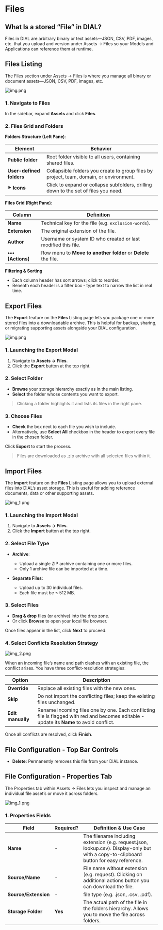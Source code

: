 # Files

## What Is a stored “File” in DIAL?

Files in DIAL are arbitrary binary or text assets—JSON, CSV, PDF, images, etc. that you upload and version under Assets → Files so your Models and Applications can reference them at runtime.

## Files Listing

The Files section under Assets → Files is where you manage all binary or document assets—JSON, CSV, PDF, images, etc.

![img.png](img/img_35.png)

### 1. Navigate to Files

In the sidebar, expand **Assets** and click **Files**.

### 2. Files Grid and Folders

**Folders Structure (Left Pane)**:

| Element                  | Behavior                                                                                |
|--------------------------|-----------------------------------------------------------------------------------------|
| **Public folder**        | Root folder visible to all users, containing shared files.                              |
| **User-defined folders** | Collapsible folders you create to group files by project, team, domain, or environment. |
| **⯈ Icons**              | Click to expand or collapse subfolders, drilling down to the set of files you need.     |

**Files Grid (Right Pane)**:

| Column            | Definition                                                                      |
|-------------------|---------------------------------------------------------------------------------|
| **Name**          | Technical key for the file (e.g. `exclusion-words`).                            |
| **Extension**     | The original extension of the file.                                             |
| **Author**        | Username or system ID who created or last modified this file.                 |
| **••• (Actions)** | Row menu to **Move to another folder** or **Delete** the file.   |

**Filtering & Sorting**
* Each column header has sort arrows; click to reorder.
* Beneath each header is a filter box - type text to narrow the list in real time.


## Export Files

The **Export** feature on the **Files** Listing page lets you package one or more stored files into a downloadable archive. 
This is helpful for backup, sharing, or migrating supporting assets alongside your DIAL configuration.

![img.png](img/img_49.png)

### 1. Launching the Export Modal

1. Navigate to **Assets → Files**.
2. Click the **Export** button at the top right.

### 2. Select Folder

* **Browse** your storage hierarchy exactly as in the main listing.
* **Select** the folder whose contents you want to export.

> Clicking a folder highlights it and lists its files in the right pane.

### 3. Choose Files

* **Check** the box next to each file you wish to include.
* Alternatively, use **Select All** checkbox in the header to export every file in the chosen folder.

Click **Export** to start the process.

> Files are downloaded as .zip archive with all selected files within it.


## Import Files

The **Import** feature on the **Files** Listing page allows you to upload external files into DIAL’s asset storage. 
This is useful for adding reference documents, data or other supporting assets.

![img_1.png](img/img_50.png)

### 1. Launching the Import Modal

1. Navigate to **Assets → Files**.
2. Click the **Import** button at the top right.

### 2. Select File Type

* **Archive**:
  * Upload a single ZIP archive containing one or more files.
  * Only 1 archive file can be imported at a time.

* **Separate Files**:
  * Upload up to 30 individual files.
  * Each file must be ≤ 512 MB.
  
### 3. Select Files 

* **Drag & drop** files (or archive) into the drop zone.
* Or click **Browse** to open your local file browser.

Once files appear in the list, click **Next** to proceed.

### 4. Select Conflicts Resolution Strategy

![img_2.png](img/img_51.png)

When an incoming file’s name and path clashes with an existing file, the conflict arises. You have three conflict-resolution strategies:

| Option            | Description                                                                                                                               |
| ----------------- |-------------------------------------------------------------------------------------------------------------------------------------------|
| **Override**      | Replace all existing files with the new ones.                                                                                             |
| **Skip**          | Do not import the conflicting files; keep the existing files unchanged.                                                                   |
| **Edit manually** | Rename incoming files one by one. Each conflicting file is flagged with red and becomes editable - update its **Name** to avoid conflict. |

Once all conflicts are resolved, click **Finish**.


## File Configuration - Top Bar Controls

* **Delete**: Permanently removes this file from your DIAL instance.

## File Configuration - Properties Tab

The Properties tab within Assets → Files lets you inspect and manage an individual file asset’s or move it across folders.

![img_1.png](img/img_36.png)

### 1. Properties Fields

| Field                | Required? | Definition & Use Case                                                                                                                  |
|----------------------|-----------|----------------------------------------------------------------------------------------------------------------------------------------|
| **Name**             | -         | The filename including extension (e.g. request.json, lookup.csv). Display-only but with a copy-to-clipboard button for easy reference. |
| **Source/Name**      | -         | File name without extension (e.g. request). Clicking on additional actions button you can download the file.                           |
| **Source/Extension** | -         | file type (e.g. .json, .csv, .pdf).                                                                                                    |
| **Storage Folder**   | **Yes**   | The actual path of the file in the folders hierarchy. Allows you to move the file across folders.                                      |  
